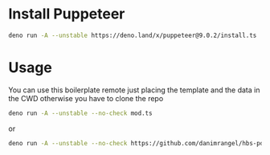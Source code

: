 # Install Puppeteer

```bash
deno run -A --unstable https://deno.land/x/puppeteer@9.0.2/install.ts
```

# Usage
You can use this boilerplate remote just placing the template and the data in the CWD otherwise you have to clone the repo

```bash
deno run -A --unstable --no-check mod.ts
```
or

```bash
deno run -A --unstable --no-check https://github.com/danimrangel/hbs-pdf-boilerplate/raw/main/mod.ts
```
